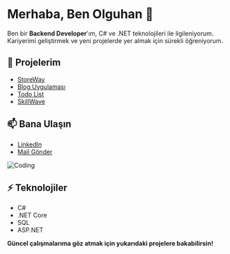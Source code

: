 
# Merhaba, Ben Olguhan 👋

Ben bir **Backend Developer**'ım, C# ve .NET teknolojileri ile ilgileniyorum. Kariyerimi geliştirmek ve yeni projelerde yer almak için sürekli öğreniyorum.

## 🚀 Projelerim
- [StoreWay](https://github.com/olguhanhunerli/StoreWay)
- [Blog Uygulaması](https://github.com/olguhanhunerli/BlogApi)
- [Todo List](https://github.com/olguhanhunerli/TodoList)
- [SkillWave](https://github.com/olguhanhunerli/SkillWave)
  

## 📫 Bana Ulaşın
- [LinkedIn](https://www.linkedin.com/in/olguhan-hünerli/)
- [Mail Gönder](mailto:olguhanhunerli@gmail.com)

![Coding](https://media.giphy.com/media/L8K62iTDkzGX6/giphy.gif)

## ⚡ Teknolojiler
- C#
- .NET Core
- SQL
- ASP.NET

**Güncel çalışmalarıma göz atmak için yukarıdaki projelere bakabilirsin!**
